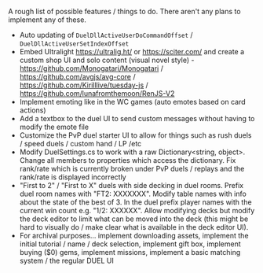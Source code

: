 A rough list of possible features / things to do. There aren't any plans to implement any of these.

- Auto updating of `DuelDllActiveUserDoCommandOffset` / `DuelDllActiveUserSetIndexOffset`
- Embed Ultralight https://ultralig.ht/ or https://sciter.com/ and create a custom shop UI and solo content (visual novel style) - https://github.com/Monogatari/Monogatari / https://github.com/avgjs/avg-core / https://github.com/Kirilllive/tuesday-js / https://github.com/lunafromthemoon/RenJS-V2
- Implement emoting like in the WC games (auto emotes based on card actions)
- Add a textbox to the duel UI to send custom messages without having to modify the emote file
- Customize the PvP duel starter UI to allow for things such as rush duels / speed duels / custom hand / LP /etc
- Modify DuelSettings.cs to work with a raw Dictionary<string, object>. Change all members to properties which access the dictionary. Fix rank/rate which is currently broken under PvP duels / replays and the rank/rate is displayed incorrectly
- "First to 2" / "First to X" duels with side decking in duel rooms. Prefix duel room names with "FT2: XXXXXXX". Modify table names with info about the state of the best of 3. In the duel prefix player names with the current win count e.g. "1/2: XXXXXX". Allow modifying decks but modify the deck editor to limit what can be moved into the deck (this might be hard to visually do / make clear what is available in the deck editor UI).
- For archival purposes... implement downloading assets, implement the initial tutorial / name / deck selection, implement gift box, implement buying ($0) gems, implement missions, implement a basic matching system / the regular DUEL UI
